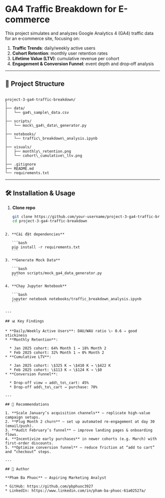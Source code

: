 # GA4 Traffic Breakdown for E-commerce

This project simulates and analyzes Google Analytics 4 (GA4) traffic data for an e‑commerce site, focusing on:

1. **Traffic Trends**: daily/weekly active users  
2. **Cohort Retention**: monthly user retention rates  
3. **Lifetime Value (LTV)**: cumulative revenue per cohort  
4. **Engagement & Conversion Funnel**: event depth and drop‑off analysis  

---

## 📁 Project Structure

```

project-3-ga4-traffic-breakdown/
│
├── data/
│   └── ga4\_sample\_data.csv        
│
├── scripts/
│   └── mock\_ga4\_data\_generator.py   
│
├── notebooks/
│   └── traffic\_breakdown\_analysis.ipynb  
│
├── visuals/                       
│   ├── monthly\_retention.png
│   └── cohort\_cumulative\_ltv.png
│
├── .gitignore
├── README.md
└── requirements.txt

````

---

## 🛠️ Installation & Usage

1. **Clone repo**  
   ```bash
   git clone https://github.com/your-username/project-3-ga4-traffic-breakdown.git
   cd project-3-ga4-traffic-breakdown
````

2. **Cài đặt dependencies**

   ```bash
   pip install -r requirements.txt
   ```

3. **Generate Mock Data**

   ```bash
   python scripts/mock_ga4_data_generator.py
   ```

4. **Chạy Jupyter Notebook**

   ```bash
   jupyter notebook notebooks/traffic_breakdown_analysis.ipynb
   ```

---

## 📊 Key Findings

* **Daily/Weekly Active Users**: DAU/WAU ratio \~ 0.6 ⇒ good stickiness
* **Monthly Retention**:

  * Jan 2025 cohort: 64% Month 1 → 18% Month 2
  * Feb 2025 cohort: 32% Month 1 → 0% Month 2
* **Cumulative LTV**:

  * Jan 2025 cohort: \$325 K → \$410 K → \$422 K
  * Feb 2025 cohort: \$113 K → \$124 K → \$0
* **Conversion Funnel**:

  * Drop‑off view → add\_to\_cart: 45%
  * Drop‑off add\_to\_cart → purchase: 70%

---

## 🎯 Recommendations

1. **Scale January’s acquisition channels** — replicate high‑value campaign setups.
2. **Plug Month 2 churn** — set up automated re‑engagement at day 30 (email/push).
3. **Audit February’s funnel** — improve landing pages & onboarding flows.
4. **Incentivize early purchases** in newer cohorts (e.g. March) with first‑order discounts.
5. **Optimize conversion funnel** — reduce friction at “add to cart” and “checkout” steps.

---

## 👤 Author

**Pham Ba Phuoc** – Aspiring Marketing Analyst

* GitHub: https://github.com/pbphuoc3927
* LinkedIn: https://www.linkedin.com/in/pham-ba-phuoc-61a02527a/